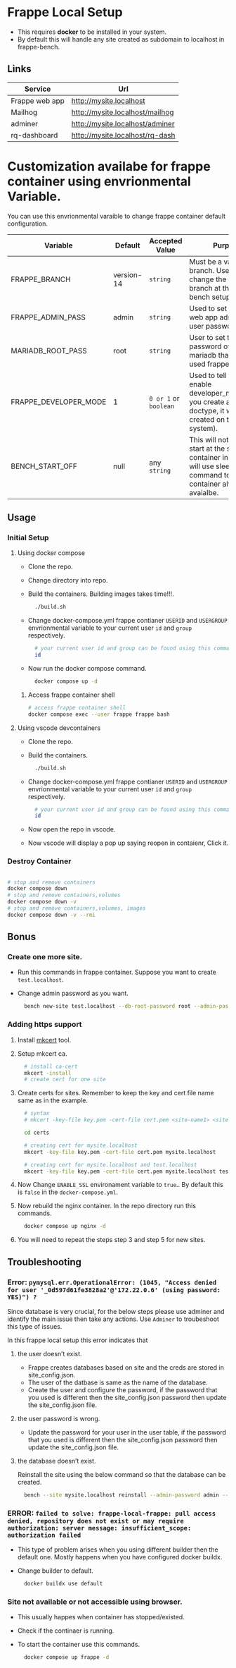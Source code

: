 # Frappe Local Setup

-   This requires **docker** to be installed in your system.
-   By default this will handle any site created as subdomain to localhost in frappe-bench.


## Links

| Service        | Url                               |
|-------------- |--------------------------------- |
| Frappe web app | <http://mysite.localhost>         |
| Mailhog        | <http://mysite.localhost/mailhog> |
| adminer        | <http://mysite.localhost/adminer> |
| rq-dashboard   | <http://mysite.localhost/rq-dash> |


# Customization availabe for frappe container using envrionmental Variable.

You can use this envrionmental varaible to change frappe container default configuration.

| Variable                | Default    | Accepted Value         | Purpose                                                                                                                                |
|----------------------- |---------- |---------------------- |-------------------------------------------------------------------------------------------------------------------------------------- |
| FRAPPE\_BRANCH          | version-14 | `string`               | Must be a valid frappe branch. Used to change the default branch at the time of bench setup.                                           |
| FRAPPE\_ADMIN\_PASS     | admin      | `string`               | Used to set the frappe web app administrator user password.                                                                            |
| MARIADB\_ROOT\_PASS     | root       | `string`               | User to set the password of the mariadb that will be used frappe.                                                                      |
| FRAPPE\_DEVELOPER\_MODE | 1          | `0 or 1` or  `boolean` | Used to tell frappe to enable developer\_mode(when you create a new doctype, it will be created on the file system).                   |
| BENCH\_START\_OFF       | null       | any `string`           | This will not run bench start at the start of the container instead this will use sleep command to make the container always avaialbe. |


## Usage


### Initial Setup

1.  Using docker compose

    -   Clone the repo.
    -   Change directory into repo.
    -   Build the containers. Building images takes time!!!.
        
        ```bash
          ./build.sh
        ```
    
    -   Change docker-compose.yml frappe contianer `USERID` and `USERGROUP` envrionmental variable to your current user `id` and `group` respectively.

        ```bash
          # your current user id and group can be found using this command.
          id
        ```
    -   Now run the docker compose command.
        
        ```bash
          docker compose up -d
        ```
    
    1.  Access frappe container shell
    
        ```bash
        # access frappe container shell
        docker compose exec --user frappe frappe bash
        ```

2.  Using vscode devcontainers

    -   Clone the repo.
    -   Build the containers.
        
        ```bash
          ./build.sh
        ```

    -   Change docker-compose.yml frappe contianer `USERID` and `USERGROUP` envrionmental variable to your current user `id` and `group` respectively.

        ```bash
          # your current user id and group can be found using this command.
          id
        ```
    -   Now open the repo in vscode.
    -   Now vscode will display a pop up saying reopen in contaienr, Click it.


### Destroy Container

```bash

# stop and remove containers
docker compose down
# stop and remove containers,volumes
docker compose down -v
# stop and remove containers,volumes, images
docker compose down -v --rmi
```


## Bonus


### Create one more site.

-   Run this commands in frappe container. Suppose you want to create `test.localhost`.
-   Change admin password as you want.
    
    ```bash
      bench new-site test.localhost --db-root-password root --admin-password testadmin
    ```


### Adding https support

1.  Install [mkcert](https://github.com/FiloSottile/mkcert) tool.
2.  Setup mkcert ca.
    
    ```bash
      # install ca-cert
      mkcert -install
      # create cert for one site
    ```

3.  Create certs for sites. Remember to keep the key and cert file name same as in the example.
    
    ```bash
      # syntax
      # mkcert -key-file key.pem -cert-file cert.pem <site-name1> <site-name2> <site-name3> ....
    
      cd certs
    
      # creating cert for mysite.localhost
      mkcert -key-file key.pem -cert-file cert.pem mysite.localhost
    
      # creating cert for mysite.localhost and test.localhost
      mkcert -key-file key.pem -cert-file cert.pem mysite.localhost test.localhost
    ```

4.  Now Change `ENABLE_SSL` environament variable to `true`.. By default this is `false` in the `docker-compose.yml`. 
5.  Now rebuild the nginx container. In the repo directory run this commands.
    
    ```bash
      docker compose up nginx -d
    ```
6.  You will need to repeat the steps step 3 and step 5 for new sites.


## Troubleshooting


### Error: `pymysql.err.OperationalError: (1045, "Access denied for user '_0d597d61fe3828a2'@'172.22.0.6' (using password: YES)") ?`

Since database is very crucial, for the below steps please use adminer and identify the main issue then take any actions. Use `Adminer` to troubeshoot this type of issues.

In this frappe local setup this error indicates that

1.  the user doesn&rsquo;t exist.

    -   Frappe creates databases based on site and the creds are stored in site\_config.json.
    -   The user of the datbase is same as the name of the database.
    -   Create the user and configure the password, if the password that you used is different then the site\_config.json password then update the site\_config.json file.

2.  the user password is wrong.

    -   Update the password for your user in the user table, if the password that you used is different then the site\_config.json password then update the site\_config.json file.

3.  the database doesn&rsquo;t exist.

    Reinstall the site using the below command so that the database can be created.
    
    ```bash
      bench --site mysite.localhost reinstall --admin-password admin --db-root-password root
    ```


### ERROR: `failed to solve: frappe-local-frappe: pull access denied, repository does not exist or may require authorization: server message: insufficient_scope: authorization failed`

-   This type of problem arises when you using different builder then the default one. Mostly happens when you have configured docker buildx.
-   Change builder to default.
    
    ```bash
      docker buildx use default
    ```


### Site not available or not accessible using browser.

-   This usually happes when container has stopped/existed.
-   Check if the continaer is running.
-   To start the container use this commands.
    
    ```bash
      docker compose up frappe -d
    ```
